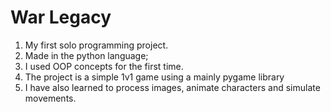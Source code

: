 # War Legacy
1. My first solo programming project.
2. Made in the python language;
3. I used OOP concepts for the first time.
4. The project is a simple 1v1 game using a mainly pygame library
5. I have also learned to process images, animate characters and simulate movements.



